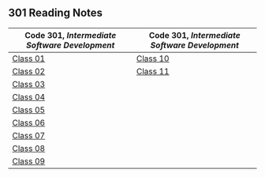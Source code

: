 <h2 style=“display:block;
           margin-left: auto;
           margin-right:auto;
           text-align: center;“>
  301 Reading Notes</h2> 
  
  **Code 301**, _Intermediate Software Development_ |  **Code 301**, _Intermediate Software Development_
------------ | -------------
[Class 01](https://github.com/TraceDugar/reading-notes/blob/main/301/notes/class1.md) | [Class 10](https://github.com/TraceDugar/reading-notes/blob/main/301/notes/class10.md)
[Class 02](https://github.com/TraceDugar/reading-notes/blob/main/301/notes/Class2.md) | [Class 11](https://github.com/TraceDugar/reading-notes/new/main/301/notes) 
[Class 03](https://github.com/TraceDugar/reading-notes/blob/main/301/notes/class3.md) | []()
[Class 04](https://github.com/TraceDugar/reading-notes/blob/main/301/notes/class4.md) | []()
[Class 05](https://github.com/TraceDugar/reading-notes/blob/main/301/notes/Class5.md) | []()
[Class 06](https://github.com/TraceDugar/reading-notes/blob/main/301/notes/class6.md) | []()
[Class 07](https://github.com/TraceDugar/reading-notes/blob/main/301/notes/class7.md) | []()
[Class 08](https://github.com/TraceDugar/reading-notes/blob/main/301/notes/class8.md) | []()
[Class 09](https://github.com/TraceDugar/reading-notes/blob/main/301/notes/Class9.md) | []()
